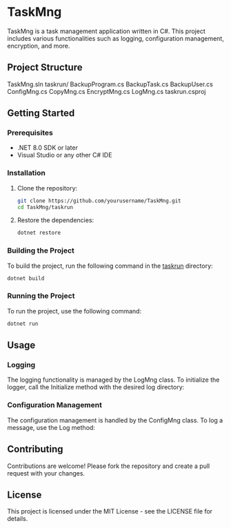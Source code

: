 # TaskMng

TaskMng is a task management application written in C#. This project includes various functionalities such as logging, configuration management, encryption, and more.

## Project Structure
TaskMng.sln 
taskrun/ 
BackupProgram.cs 
BackupTask.cs 
BackupUser.cs 
ConfigMng.cs 
CopyMng.cs 
EncryptMng.cs 
LogMng.cs 
taskrun.csproj

## Getting Started

### Prerequisites

- .NET 8.0 SDK or later
- Visual Studio or any other C# IDE

### Installation

1. Clone the repository:
    ```sh
    git clone https://github.com/yourusername/TaskMng.git
    cd TaskMng/taskrun
    ```

2. Restore the dependencies:
    ```sh
    dotnet restore
    ```

### Building the Project

To build the project, run the following command in the [taskrun](http://_vscodecontentref_/7) directory:
```sh
dotnet build
```

### Running the Project
To run the project, use the following command:
```sh
dotnet run
```

## Usage
### Logging
The logging functionality is managed by the LogMng class. To initialize the logger, call the Initialize method with the desired log directory:

### Configuration Management
The configuration management is handled by the ConfigMng class. To log a message, use the Log method:

## Contributing
Contributions are welcome! Please fork the repository and create a pull request with your changes.

## License
This project is licensed under the MIT License - see the LICENSE file for details.

